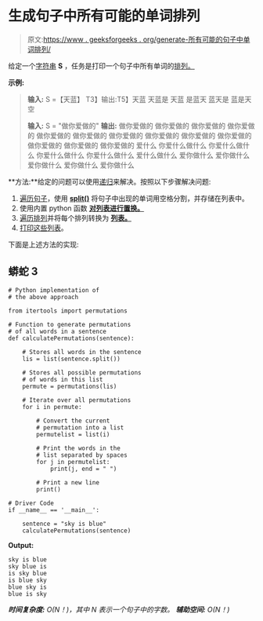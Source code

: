 # 生成句子中所有可能的单词排列

> 原文:[https://www . geeksforgeeks . org/generate-所有可能的句子中单词排列/](https://www.geeksforgeeks.org/generate-all-possible-permutations-of-words-in-a-sentence/)

给定一个[字符串](https://www.geeksforgeeks.org/string-data-structure/) **S** ，任务是打印一个句子中所有单词的[排列。](https://www.geeksforgeeks.org/print-all-permutations-of-a-string-in-java/)

**示例:**

> **输入:** S =【天蓝】
> T3】输出:T5】天蓝
> 天蓝是
> 天蓝
> 是蓝天
> 蓝天是
> 蓝是天空
> 
> **输入:** S = "做你爱做的"
> **输出:**
> 做你爱做的
> 做你爱做的
> 做你爱做的
> 做你爱做的
> 做你爱做的
> 做你爱做的
> 做你爱做的
> 做你爱做的
> 做你爱做的
> 做你爱做的
> 做你爱做的
> 做你爱做的
> 做你爱做的 爱什么
> 你爱什么做什么
> 你爱什么做什么
> 你爱什么做什么
> 你爱什么做什么
> 爱什么做什么
> 爱你做什么
> 爱你做什么
> 爱你做什么
> 爱你做什么
> 爱你做什么

**方法:**给定的问题可以使用[递归](https://www.geeksforgeeks.org/recursion/)来解决。按照以下步骤解决问题:

1.  [遍历句子](https://www.geeksforgeeks.org/split-a-sentence-into-words-in-cpp/)，使用 [**split()**](https://www.geeksforgeeks.org/python-string-split/) 将句子中出现的单词用空格分割，并存储在列表中。
2.  使用内置 python 函数 [**对列表进行置换。**](https://www.geeksforgeeks.org/permutation-and-combination-in-python/)
3.  [遍历排列](https://www.geeksforgeeks.org/print-all-possible-permutations-of-an-array-with-duplicates-using-backtracking/)并将每个排列转换为 [**列表。**](https://www.geeksforgeeks.org/python-list/)
4.  [打印这些列表](https://www.geeksforgeeks.org/print-lists-in-python-4-different-ways/)。

下面是上述方法的实现:

## 蟒蛇 3

```
# Python implementation of
# the above approach

from itertools import permutations

# Function to generate permutations
# of all words in a sentence
def calculatePermutations(sentence):

    # Stores all words in the sentence
    lis = list(sentence.split())

    # Stores all possible permutations
    # of words in this list
    permute = permutations(lis)

    # Iterate over all permutations
    for i in permute:

        # Convert the current
        # permutation into a list
        permutelist = list(i)

        # Print the words in the
        # list separated by spaces
        for j in permutelist:
            print(j, end = " ")

        # Print a new line
        print()

# Driver Code
if __name__ == '__main__':

    sentence = "sky is blue"
    calculatePermutations(sentence)
```

**Output:** 

```
sky is blue 
sky blue is 
is sky blue 
is blue sky 
blue sky is 
blue is sky
```

***时间复杂度:** O(N！)，其中 N 表示一个句子中的字数。*
***辅助空间:** O(N！)*